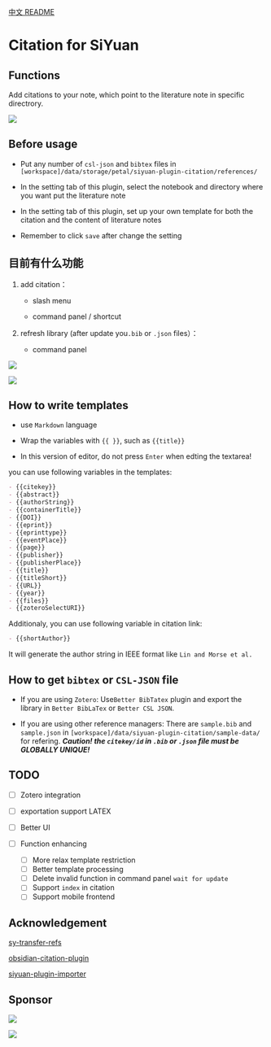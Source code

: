 [中文 README](https://github.com/WingDr/siyuan-plugin-citation/blob/main/README_zh_CN.md)

# Citation for SiYuan

## Functions

Add citations to your note, which point to the literature note in specific directrory.

![](./preview.png)

## Before usage

* Put any number of `csl-json` and `bibtex`  files in `[workspace]/data/storage/petal/siyuan-plugin-citation/references/`

* In the setting tab of this plugin, select the notebook and directory where you want put the literature note

* In the setting tab of this plugin, set up your own template for both the citation and the content of literature notes

* Remember to click `save` after change the setting

## 目前有什么功能

1. add citation：
   
   * slash menu
   
   * command panel / shortcut

2. refresh library (after update you`.bib` or `.json` files）：
   
   * command panel

![](./assets/protyleslash.png)

![](./assets/searchpanel.png)

## How to write templates

* use `Markdown` language

* Wrap the variables with `{{ }}`, such as `{{title}}`

* In this version of editor, do not press `Enter`  when edting the textarea!

you can use following variables in the templates:

```markdown
- {{citekey}} 
- {{abstract}} 
- {{authorString}} 
- {{containerTitle}} 
- {{DOI}} 
- {{eprint}} 
- {{eprinttype}} 
- {{eventPlace}} 
- {{page}} 
- {{publisher}} 
- {{publisherPlace}} 
- {{title}} 
- {{titleShort}} 
- {{URL}} 
- {{year}} 
- {{files}} 
- {{zoteroSelectURI}}
```

Additionaly, you can use following variable in citation link:

```markdown
- {{shortAuthor}}
```

It will generate the author string in IEEE format like `Lin and Morse et al.`

## How to get `bibtex` or `CSL-JSON` file

* If you are using `Zotero`: 
  Use`Better BibTatex` plugin and export the library in `Better BibLaTex` or `Better CSL JSON`.

* If you are using other reference managers: 
  There are `sample.bib` and `sample.json` in `[workspace]/data/siyuan-plugin-citation/sample-data/` for refering.
  ***Caution! the `citekey/id` in `.bib` or `.json` file must be GLOBALLY UNIQUE!***

## TODO

* [ ] Zotero integration

* [ ] exportation support LATEX

* [ ] Better UI

* [ ] Function enhancing
  
  * [ ] More relax template restriction
  * [ ] Better template processing
  * [ ] Delete invalid function in command panel `wait for update`
  * [ ] Support `index` in citation
  * [ ] Support mobile frontend

## Acknowledgement

[sy-transfer-refs](https://github.com/frostime/sy-transfer-refs)

[obsidian-citation-plugin](https://github.com/hans/obsidian-citation-plugin)

[siyuan-plugin-importer](https://github.com/terwer/siyuan-plugin-importer)

## Sponsor

![](.//assets/weixin.jpg)

![](./assets/alipay.jpg)
